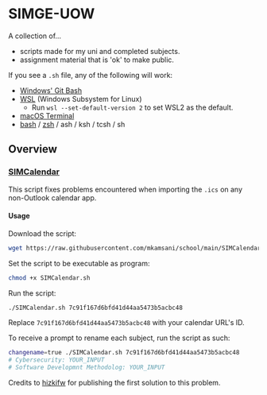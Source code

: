 # SIMGE-UOW

A collection of...
* scripts made for my uni and completed subjects.
* assignment material that is 'ok' to make public.

If you see a `.sh` file, any of the following will work:
* [Windows' Git Bash][gitforwindows]
* [WSL] (Windows Subsystem for Linux)
    * Run `wsl --set-default-version 2` to set WSL2 as the default.
* [macOS Terminal][Terminal]
* [bash] / [zsh] / ash / ksh / tcsh / sh

[gitforwindows]: https://gitforwindows.org/

[WSL]: https://learn.microsoft.com/en-us/windows/wsl/install

[Terminal]: https://support.apple.com/guide/terminal/welcome/mac

[bash]: https://www.gnu.org/software/bash/

[zsh]: https://zsh.sourceforge.io/

## Overview

### [SIMCalendar](SIMCalendar.sh)

This script fixes problems encountered when importing the `.ics`
on any non-Outlook calendar app.

#### Usage

Download the script:
```bash
wget https://raw.githubusercontent.com/mkamsani/school/main/SIMCalendar.sh
```

Set the script to be executable as program:
```bash
chmod +x SIMCalendar.sh
```

Run the script:
```bash
./SIMCalendar.sh 7c91f167d6bfd41d44aa5473b5acbc48
```

Replace `7c91f167d6bfd41d44aa5473b5acbc48` with your calendar URL's ID.

To receive a prompt to rename each subject, run the script as such:
```bash
changename=true ./SIMCalendar.sh 7c91f167d6bfd41d44aa5473b5acbc48
# Cybersecurity: YOUR_INPUT
# Software Developmnt Methodolog: YOUR_INPUT
```

Credits to [hizkifw] for publishing the first solution to this problem.

[hizkifw]: https://gist.github.com/hizkifw/7c91f167d6bfd41d44aa5473b5acbc48
